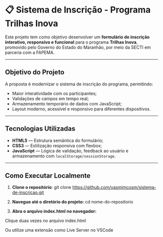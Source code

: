 # 📋 Sistema de Inscrição - Programa Trilhas Inova

Este projeto tem como objetivo desenvolver um **formulário de inscrição interativo, responsivo e funcional** para o programa **Trilhas Inova**, promovido pelo Governo do Estado do Maranhão, por meio da SECTI em parceria com a FAPEMA.

---

##  Objetivo do Projeto

A proposta é modernizar o sistema de inscrição do programa, permitindo:

- Maior interatividade com os participantes;
- Validações de campos em tempo real;
- Armazenamento temporário de dados com JavaScript;
- Layout moderno, acessível e responsivo para diferentes dispositivos.

---

## Tecnologias Utilizadas

- **HTML5** — Estrutura semântica do formulário;
- **CSS3** — Estilização responsiva com flexbox;
- **JavaScript** — Lógica de validação, feedback ao usuário e armazenamento com `localStorage/sessionStorage`.

---

## Como Executar Localmente

1. **Clone o repositório**:
git clone https://github.com/yasmimcosm/sistema-de-inscricao.git

2. **Navegue até o diretório do projeto:**
cd nome-do-repositorio

3. **Abra o arquivo index.html no navegador:**

Clique duas vezes no arquivo index.html

Ou utilize uma extensão como Live Server no VSCode
